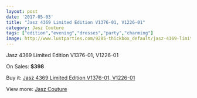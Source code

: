 ```yaml
---
layout: post
date: '2017-05-03'
title: "Jasz 4369 Limited Edition V1376-01, V1226-01"
category: Jasz Couture
tags: ["edition","evening","dresses","party","charming"]
image: http://www.lustparties.com/9285-thickbox_default/jasz-4369-limited-edition-v1376-01-v1226-01.jpg
---
```

Jasz 4369 Limited Edition V1376-01, V1226-01

On Sales: **$398**
<a href="https://www.lustparties.com/en/jasz-couture/3246-jasz-4369-limited-edition-v1376-01-v1226-01.html"><amp-img layout="responsive" width="600" height="600" src="//www.lustparties.com/9285-thickbox_default/jasz-4369-limited-edition-v1376-01-v1226-01.jpg" alt="Jasz 4369 Limited Edition V1376-01, V1226-01 0" /></a>
<a href="https://www.lustparties.com/en/jasz-couture/3246-jasz-4369-limited-edition-v1376-01-v1226-01.html"><amp-img layout="responsive" width="600" height="600" src="//www.lustparties.com/9288-thickbox_default/jasz-4369-limited-edition-v1376-01-v1226-01.jpg" alt="Jasz 4369 Limited Edition V1376-01, V1226-01 1" /></a>
<a href="https://www.lustparties.com/en/jasz-couture/3246-jasz-4369-limited-edition-v1376-01-v1226-01.html"><amp-img layout="responsive" width="600" height="600" src="//www.lustparties.com/9287-thickbox_default/jasz-4369-limited-edition-v1376-01-v1226-01.jpg" alt="Jasz 4369 Limited Edition V1376-01, V1226-01 2" /></a>
<a href="https://www.lustparties.com/en/jasz-couture/3246-jasz-4369-limited-edition-v1376-01-v1226-01.html"><amp-img layout="responsive" width="600" height="600" src="//www.lustparties.com/9286-thickbox_default/jasz-4369-limited-edition-v1376-01-v1226-01.jpg" alt="Jasz 4369 Limited Edition V1376-01, V1226-01 3" /></a>

Buy it: [Jasz 4369 Limited Edition V1376-01, V1226-01](https://www.lustparties.com/en/jasz-couture/3246-jasz-4369-limited-edition-v1376-01-v1226-01.html "Jasz 4369 Limited Edition V1376-01, V1226-01")

View more: [Jasz Couture](https://www.lustparties.com/en/9-jasz-couture "Jasz Couture")